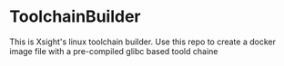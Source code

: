 # ToolchainBuilder
This is Xsight's linux toolchain builder. Use this repo to create a docker image file with a pre-compiled glibc based toold chaine
